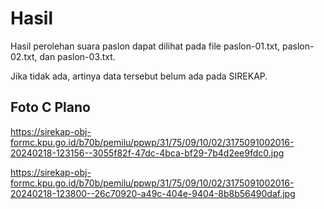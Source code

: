 # Hasil

Hasil perolehan suara paslon dapat dilihat pada file paslon-01.txt, paslon-02.txt, dan paslon-03.txt.

Jika tidak ada, artinya data tersebut belum ada pada SIREKAP.

## Foto C Plano

https://sirekap-obj-formc.kpu.go.id/b70b/pemilu/ppwp/31/75/09/10/02/3175091002016-20240218-123156--3055f82f-47dc-4bca-bf29-7b4d2ee9fdc0.jpg

https://sirekap-obj-formc.kpu.go.id/b70b/pemilu/ppwp/31/75/09/10/02/3175091002016-20240218-123800--26c70920-a49c-404e-9404-8b8b56490daf.jpg
